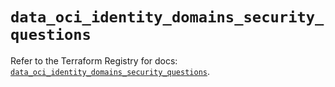 # `data_oci_identity_domains_security_questions`

Refer to the Terraform Registry for docs: [`data_oci_identity_domains_security_questions`](https://registry.terraform.io/providers/oracle/oci/7.19.0/docs/data-sources/identity_domains_security_questions).

